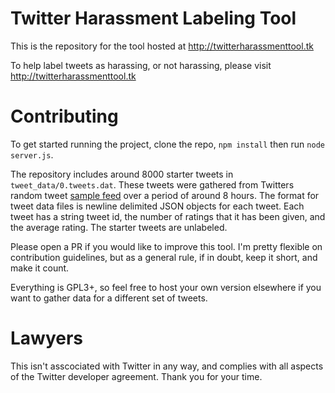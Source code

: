 # Twitter Harassment Labeling Tool

This is the repository for the tool hosted at http://twitterharassmenttool.tk

To help label tweets as harassing, or not harassing, please visit http://twitterharassmenttool.tk

# Contributing

To get started running the project, clone the repo, `npm install` then run `node server.js`.

The repository includes around 8000 starter tweets in `tweet_data/0.tweets.dat`. These tweets were gathered from Twitters random tweet [sample feed](https://dev.twitter.com/streaming/reference/get/statuses/sample) over a period of around 8 hours. The format for tweet data files is newline delimited JSON objects for each tweet. Each tweet has a string tweet id, the number of ratings that it has been given, and the average rating. The starter tweets are unlabeled.

Please open a PR if you would like to improve this tool. I'm pretty flexible on contribution guidelines, but as a general rule, if in doubt, keep it short, and make it count.

Everything is GPL3+, so feel free to host your own version elsewhere if you want to gather data for a different set of tweets. 

# Lawyers
This isn't asscociated with Twitter in any way, and complies with all aspects of the Twitter developer agreement. Thank you for your time.
